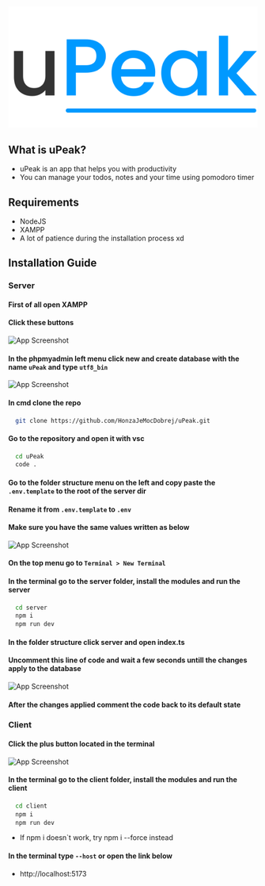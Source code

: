 
![Logo](https://raw.githubusercontent.com/HonzaJeMocDobrej/uPeak/35f10de1c85f90bd0a145d72bfc4744d5237bdb8/client/src/assets/icons/uPeakWhole.svg)

## What is uPeak?

- uPeak is an app that helps you with productivity
- You can manage your todos, notes and your time using pomodoro timer

## Requirements
- NodeJS
- XAMPP
- A lot of patience during the installation process xd

## Installation Guide
### Server
#### First of all open XAMPP
#### Click these buttons
![App Screenshot](https://i.ibb.co/D1HbwRs/Xampp-snippet.png)
#### In the phpmyadmin left menu click new and create database with the name `uPeak` and type `utf8_bin`
![App Screenshot](https://i.ibb.co/9c4Cb57/Xampp-snippet2.png)

#### In cmd clone the repo
```bash
  git clone https://github.com/HonzaJeMocDobrej/uPeak.git
```
#### Go to the repository and open it with vsc 
```bash
  cd uPeak
  code .
```
#### Go to the folder structure menu on the left and copy paste the `.env.template` to the root of the server dir
#### Rename it from `.env.template` to `.env`
#### Make sure you have the same values written as below
![App Screenshot](https://i.ibb.co/KcXj78Fx/env.png)
#### On the top menu go to `Terminal > New Terminal`
#### In the terminal go to the server folder, install the modules and run the server
```bash
  cd server
  npm i
  npm run dev
```
#### In the folder structure click server and open index.ts
#### Uncomment this line of code and wait a few seconds untill the changes apply to the database
![App Screenshot](https://i.ibb.co/PQTx8D5/vsc-snippet.png)
#### After the changes applied comment the code back to its default state
### Client
#### Click the plus button located in the terminal
![App Screenshot](https://i.ibb.co/QjXVtVY/u-Peak-snippet.jpg)
#### In the terminal go to the client folder, install the modules and run the client
```bash
  cd client
  npm i
  npm run dev
```
- If npm i doesn`t work, try npm i --force instead
#### In the terminal type `--host` or open the link below
- http://localhost:5173

